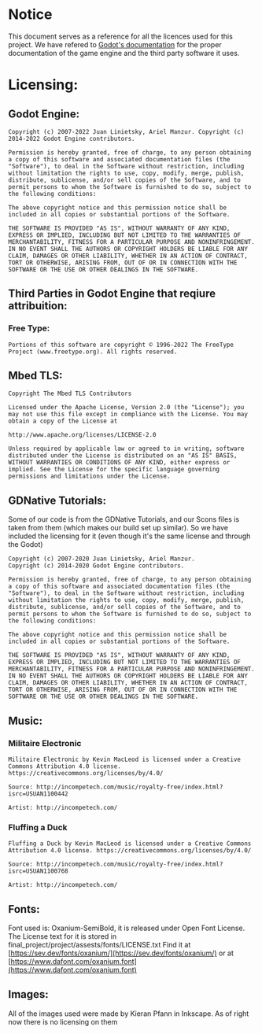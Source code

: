 # Notice
This document serves as a reference for all the licences used for this project.
We have refered to [Godot's documentation](https://docs.godotengine.org/en/stable/about/complying_with_licenses.html) for the
proper documentation of the game engine and the third party software it uses.

# Licensing:

## Godot Engine:

    Copyright (c) 2007-2022 Juan Linietsky, Ariel Manzur. Copyright (c) 2014-2022 Godot Engine contributors.

    Permission is hereby granted, free of charge, to any person obtaining a copy of this software and associated documentation files (the "Software"), to deal in the Software without restriction, including without limitation the rights to use, copy, modify, merge, publish, distribute, sublicense, and/or sell copies of the Software, and to permit persons to whom the Software is furnished to do so, subject to the following conditions:

    The above copyright notice and this permission notice shall be included in all copies or substantial portions of the Software.

    THE SOFTWARE IS PROVIDED "AS IS", WITHOUT WARRANTY OF ANY KIND, EXPRESS OR IMPLIED, INCLUDING BUT NOT LIMITED TO THE WARRANTIES OF MERCHANTABILITY, FITNESS FOR A PARTICULAR PURPOSE AND NONINFRINGEMENT. IN NO EVENT SHALL THE AUTHORS OR COPYRIGHT HOLDERS BE LIABLE FOR ANY CLAIM, DAMAGES OR OTHER LIABILITY, WHETHER IN AN ACTION OF CONTRACT, TORT OR OTHERWISE, ARISING FROM, OUT OF OR IN CONNECTION WITH THE SOFTWARE OR THE USE OR OTHER DEALINGS IN THE SOFTWARE.

## Third Parties in Godot Engine that reqiure attribuition:
### Free Type:
    Portions of this software are copyright © 1996-2022 The FreeType Project (www.freetype.org). All rights reserved.

## Mbed TLS:
    Copyright The Mbed TLS Contributors

    Licensed under the Apache License, Version 2.0 (the "License"); you may not use this file except in compliance with the License. You may obtain a copy of the License at

    http://www.apache.org/licenses/LICENSE-2.0

    Unless required by applicable law or agreed to in writing, software distributed under the License is distributed on an "AS IS" BASIS, WITHOUT WARRANTIES OR CONDITIONS OF ANY KIND, either express or implied. See the License for the specific language governing permissions and limitations under the License.

## GDNative Tutorials:
Some of our code is from the GDNative Tutorials, and our Scons files is taken from them (which makes our build set up similar). So we have included the licensing for it (even though it's the same license and through the Godot)


    Copyright (c) 2007-2020 Juan Linietsky, Ariel Manzur.
    Copyright (c) 2014-2020 Godot Engine contributors.

    Permission is hereby granted, free of charge, to any person obtaining a copy of this software and associated documentation files (the "Software"), to deal in the Software without restriction, including without limitation the rights to use, copy, modify, merge, publish, distribute, sublicense, and/or sell copies of the Software, and to permit persons to whom the Software is furnished to do so, subject to the following conditions:

    The above copyright notice and this permission notice shall be included in all copies or substantial portions of the Software.

    THE SOFTWARE IS PROVIDED "AS IS", WITHOUT WARRANTY OF ANY KIND, EXPRESS OR IMPLIED, INCLUDING BUT NOT LIMITED TO THE WARRANTIES OF MERCHANTABILITY, FITNESS FOR A PARTICULAR PURPOSE AND NONINFRINGEMENT. IN NO EVENT SHALL THE AUTHORS OR COPYRIGHT HOLDERS BE LIABLE FOR ANY CLAIM, DAMAGES OR OTHER LIABILITY, WHETHER IN AN ACTION OF CONTRACT, TORT OR OTHERWISE, ARISING FROM, OUT OF OR IN CONNECTION WITH THE SOFTWARE OR THE USE OR OTHER DEALINGS IN THE SOFTWARE.


## Music:
### Militaire Electronic
    Militaire Electronic by Kevin MacLeod is licensed under a Creative Commons Attribution 4.0 license. https://creativecommons.org/licenses/by/4.0/

    Source: http://incompetech.com/music/royalty-free/index.html?isrc=USUAN1100442

    Artist: http://incompetech.com/

### Fluffing a Duck
    Fluffing a Duck by Kevin MacLeod is licensed under a Creative Commons Attribution 4.0 license. https://creativecommons.org/licenses/by/4.0/

    Source: http://incompetech.com/music/royalty-free/index.html?isrc=USUAN1100768

    Artist: http://incompetech.com/

## Fonts:
Font used is: Oxanium-SemiBold, it is released under Open Font License. 
The License text for it is stored in final_project/project/assests/fonts/LICENSE.txt
Find it at [https://sev.dev/fonts/oxanium/](https://sev.dev/fonts/oxanium/) or at
[https://www.dafont.com/oxanium.font](https://www.dafont.com/oxanium.font)

## Images:
All of the images used were made by Kieran Pfann in Inkscape. As of right now there is no licensing on them
